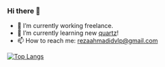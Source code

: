 ### Hi there 👋

- 🔭 I’m currently working freelance.
- 🌱 I’m currently learning new [quartz](https://www.quartz-scheduler.net/)!
- 📫 How to reach me: rezaahmadidvlp@gmail.com

[![Top Langs](https://github-readme-stats.vercel.app/api/top-langs/?username=RezaAmd&layout=compact)](https://github.com/anuraghazra/github-readme-stats)
